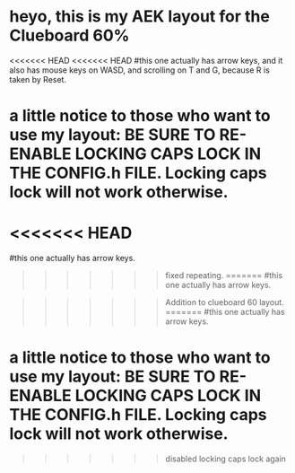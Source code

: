 # heyo, this is my AEK layout for the Clueboard 60%
<<<<<<< HEAD
<<<<<<< HEAD
#this one actually has arrow keys, and it also has mouse keys on WASD, and scrolling on T and G, because R is taken by Reset.
# a little notice to those who want to use my layout: BE SURE TO RE-ENABLE LOCKING CAPS LOCK IN THE CONFIG.h FILE. Locking caps lock will not work otherwise.
<<<<<<< HEAD
=======
#this one actually has arrow keys.
>>>>>>> fixed repeating.
=======
#this one actually has arrow keys. 

>>>>>>> Addition to clueboard 60 layout.
=======
#this one actually has arrow keys.
# a little notice to those who want to use my layout: BE SURE TO RE-ENABLE LOCKING CAPS LOCK IN THE CONFIG.h FILE. Locking caps lock will not work otherwise. 
>>>>>>> disabled locking caps lock again
